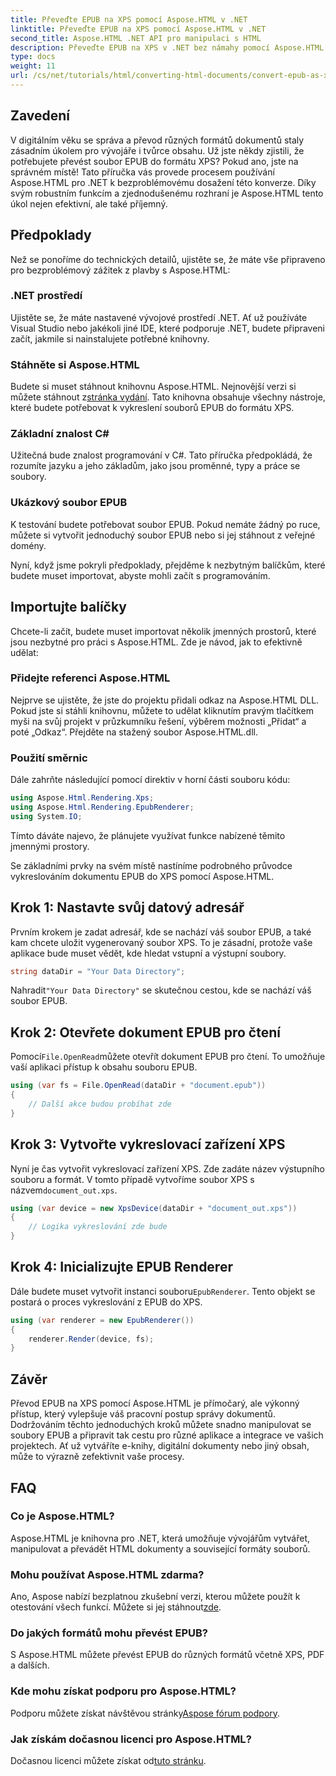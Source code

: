 ```yaml
---
title: Převeďte EPUB na XPS pomocí Aspose.HTML v .NET
linktitle: Převeďte EPUB na XPS pomocí Aspose.HTML v .NET
second_title: Aspose.HTML .NET API pro manipulaci s HTML
description: Převeďte EPUB na XPS v .NET bez námahy pomocí Aspose.HTML. Postupujte podle našeho podrobného průvodce pro bezproblémové vykreslování dokumentů.
type: docs
weight: 11
url: /cs/net/tutorials/html/converting-html-documents/convert-epub-as-xps/
---
```

## Zavedení

V digitálním věku se správa a převod různých formátů dokumentů staly zásadním úkolem pro vývojáře i tvůrce obsahu. Už jste někdy zjistili, že potřebujete převést soubor EPUB do formátu XPS? Pokud ano, jste na správném místě! Tato příručka vás provede procesem používání Aspose.HTML pro .NET k bezproblémovému dosažení této konverze. Díky svým robustním funkcím a zjednodušenému rozhraní je Aspose.HTML tento úkol nejen efektivní, ale také příjemný.

## Předpoklady

Než se ponoříme do technických detailů, ujistěte se, že máte vše připraveno pro bezproblémový zážitek z plavby s Aspose.HTML:

### .NET prostředí
Ujistěte se, že máte nastavené vývojové prostředí .NET. Ať už používáte Visual Studio nebo jakékoli jiné IDE, které podporuje .NET, budete připraveni začít, jakmile si nainstalujete potřebné knihovny.

### Stáhněte si Aspose.HTML
Budete si muset stáhnout knihovnu Aspose.HTML. Nejnovější verzi si můžete stáhnout z[stránka vydání](https://releases.aspose.com/html/net/). Tato knihovna obsahuje všechny nástroje, které budete potřebovat k vykreslení souborů EPUB do formátu XPS.

### Základní znalost C#
Užitečná bude znalost programování v C#. Tato příručka předpokládá, že rozumíte jazyku a jeho základům, jako jsou proměnné, typy a práce se soubory.

### Ukázkový soubor EPUB
K testování budete potřebovat soubor EPUB. Pokud nemáte žádný po ruce, můžete si vytvořit jednoduchý soubor EPUB nebo si jej stáhnout z veřejné domény.

Nyní, když jsme pokryli předpoklady, přejděme k nezbytným balíčkům, které budete muset importovat, abyste mohli začít s programováním.

## Importujte balíčky

Chcete-li začít, budete muset importovat několik jmenných prostorů, které jsou nezbytné pro práci s Aspose.HTML. Zde je návod, jak to efektivně udělat:

### Přidejte referenci Aspose.HTML
Nejprve se ujistěte, že jste do projektu přidali odkaz na Aspose.HTML DLL. Pokud jste si stáhli knihovnu, můžete to udělat kliknutím pravým tlačítkem myši na svůj projekt v průzkumníku řešení, výběrem možnosti „Přidat“ a poté „Odkaz“. Přejděte na stažený soubor Aspose.HTML.dll.

### Použití směrnic
Dále zahrňte následující pomocí direktiv v horní části souboru kódu:

```csharp
using Aspose.Html.Rendering.Xps;
using Aspose.Html.Rendering.EpubRenderer;
using System.IO;
```

Tímto dáváte najevo, že plánujete využívat funkce nabízené těmito jmennými prostory.

Se základními prvky na svém místě nastíníme podrobného průvodce vykreslováním dokumentu EPUB do XPS pomocí Aspose.HTML.

## Krok 1: Nastavte svůj datový adresář

Prvním krokem je zadat adresář, kde se nachází váš soubor EPUB, a také kam chcete uložit vygenerovaný soubor XPS. To je zásadní, protože vaše aplikace bude muset vědět, kde hledat vstupní a výstupní soubory.

```csharp
string dataDir = "Your Data Directory";
```

 Nahradit`"Your Data Directory"` se skutečnou cestou, kde se nachází váš soubor EPUB.

## Krok 2: Otevřete dokument EPUB pro čtení

 Pomocí`File.OpenRead`můžete otevřít dokument EPUB pro čtení. To umožňuje vaší aplikaci přístup k obsahu souboru EPUB.

```csharp
using (var fs = File.OpenRead(dataDir + "document.epub"))
{
    // Další akce budou probíhat zde
}
```

## Krok 3: Vytvořte vykreslovací zařízení XPS

 Nyní je čas vytvořit vykreslovací zařízení XPS. Zde zadáte název výstupního souboru a formát. V tomto případě vytvoříme soubor XPS s názvem`document_out.xps`.

```csharp
using (var device = new XpsDevice(dataDir + "document_out.xps"))
{
    // Logika vykreslování zde bude
}
```

## Krok 4: Inicializujte EPUB Renderer

 Dále budete muset vytvořit instanci souboru`EpubRenderer`. Tento objekt se postará o proces vykreslování z EPUB do XPS.

```csharp
using (var renderer = new EpubRenderer())
{
    renderer.Render(device, fs);
}
```

## Závěr

Převod EPUB na XPS pomocí Aspose.HTML je přímočarý, ale výkonný přístup, který vylepšuje váš pracovní postup správy dokumentů. Dodržováním těchto jednoduchých kroků můžete snadno manipulovat se soubory EPUB a připravit tak cestu pro různé aplikace a integrace ve vašich projektech. Ať už vytváříte e-knihy, digitální dokumenty nebo jiný obsah, může to výrazně zefektivnit vaše procesy. 

## FAQ

### Co je Aspose.HTML?
Aspose.HTML je knihovna pro .NET, která umožňuje vývojářům vytvářet, manipulovat a převádět HTML dokumenty a související formáty souborů.

### Mohu používat Aspose.HTML zdarma?
 Ano, Aspose nabízí bezplatnou zkušební verzi, kterou můžete použít k otestování všech funkcí. Můžete si jej stáhnout[zde](https://releases.aspose.com/).

### Do jakých formátů mohu převést EPUB?
S Aspose.HTML můžete převést EPUB do různých formátů včetně XPS, PDF a dalších.

### Kde mohu získat podporu pro Aspose.HTML?
 Podporu můžete získat návštěvou stránky[Aspose fórum podpory](https://forum.aspose.com/c/html/29).

### Jak získám dočasnou licenci pro Aspose.HTML?
 Dočasnou licenci můžete získat od[tuto stránku](https://purchase.conholdate.com/temporary-license/).